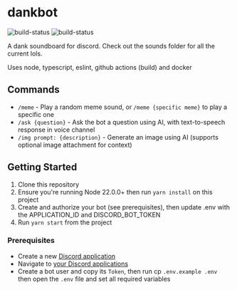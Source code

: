 # dankbot
![build-status](https://github.com/jonocairns/dankbot/actions/workflows/ci.yml/badge.svg?branch=master)
![build-status](https://github.com/jonocairns/dankbot/actions/workflows/docker.yml/badge.svg?branch=master)

A dank soundboard for discord. Check out the sounds folder for all the current lols.

Uses node, typescript, eslint, github actions (build) and docker

## Commands

- `/meme` - Play a random meme sound, or `/meme {specific meme}` to play a specific one
- `/ask {question}` - Ask the bot a question using AI, with text-to-speech response in voice channel
- `/img prompt: {description}` - Generate an image using AI (supports optional image attachment for context)

## Getting Started
1. Clone this repository
2. Ensure you're running Node 22.0.0+ then run `yarn install` on this project
3. Create and authorize your bot (see prerequisites), then update .env with the APPLICATION_ID and DISCORD_BOT_TOKEN
4. Run `yarn start` from the project

### Prerequisites
  - Create a new [Discord application](https://discordapp.com/developers/applications/me)
  - Navigate to [your Discord applications](https://discordapp.com/developers/applications/me)
  - Create a bot user and copy its `Token`, then run cp `.env.example .env` then open the `.env` file and set all required variables


